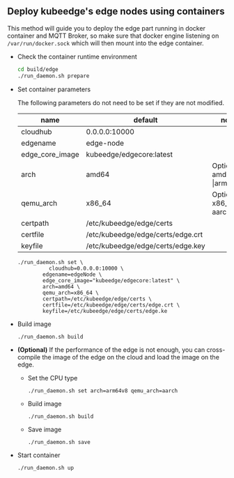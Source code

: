 ## Deploy kubeedge's edge nodes using containers

This method will guide you to deploy the edge part running in docker
container and MQTT Broker, so make sure that docker engine listening on
`/var/run/docker.sock` which will then mount into the edge container.

+ Check the container runtime environment
  ```bash
  cd build/edge
  ./run_daemon.sh prepare
  ```

+ Set container parameters

  The following parameters do not need to be set if they are not modified.

  | name            | default                           | note                      |
  | --------------- | --------------------------------- | ------------------------- |
  | cloudhub        | 0.0.0.0:10000                     |                           |
  | edgename        | edge-node                         |                           |
  | edge_core_image | kubeedge/edgecore:latest          |                           |
  | arch            | amd64                             | Optional: amd64 \|arm64v8 |
  | qemu_arch       | x86_64                            | Optional: x86_64 \| aarch |
  | certpath        | /etc/kubeedge/edge/certs          |                           |
  | certfile        | /etc/kubeedge/edge/certs/edge.crt |                           |
  | keyfile         | /etc/kubeedge/edge/certs/edge.key |                           |

  ```shell
  ./run_daemon.sh set \
  		    cloudhub=0.0.0.0:10000 \
          edgename=edgeNode \
          edge_core_image="kubeedge/edgecore:latest" \
          arch=amd64 \
          qemu_arch=x86_64 \
          certpath=/etc/kubeedge/edge/certs \
          certfile=/etc/kubeedge/edge/certs/edge.crt \
          keyfile=/etc/kubeedge/edge/certs/edge.ke
  ```

+ Build image

  ```
  ./run_daemon.sh build
  ```

+ **(Optional)** If the performance of the edge is not enough, you can cross-compile the image of the edge on the cloud and load the image on the edge.

  - Set the CPU type

    ```
    ./run_daemon.sh set arch=arm64v8 qemu_arch=aarch
    ```
  - Build image
    ```
    ./run_daemon.sh build
    ```
  - Save image
    ```
    ./run_daemon.sh save
    ```

+ Start container
  ```
  ./run_daemon.sh up
  ```
